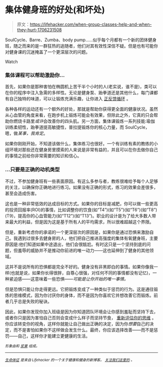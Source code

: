 # 集体健身班的好处(和坏处)

> 原文：<https://lifehacker.com/when-group-classes-help-and-when-they-hurt-1706231508>

SoulCycle、Barre、Zumba、body pump……似乎每个月都有一个新的团体健身班，随之而来的是一群狂热的追随者，他们对其有效性深信不疑。但是也有可能你对健身课的沉迷掩盖了一个更深层次的问题。

Watch

### 集体课程可以帮助激励你...

首先，如果你是那种害怕在椭圆机上苦干半个小时的人(老实说，谁不是)，类可以在你的程序中注入急需的多样性。无论是健身泵、跆拳道还是其他什么，每门课都有自己独特的味道，可以让锻炼充满乐趣，让你进入 [正反馈循环](https://lifehacker.com/why-eat-less-move-more-is-the-least-helpful-diet-adv-1686146359) 。

各种各样的运动还有一个额外的好处，那就是帮助你获得更全面的健康状况。虽然从心血管的角度来看，在跑步机上锻炼可能会有效果，但除此之外，它真的只会帮助你燃烧卡路里*或许*会改善你的四头肌。另一方面，集体课锻炼一系列技能:瑜伽训练柔韧性，跆拳道提高敏捷性，普拉提锻炼你的核心力量，而 SoulCycle，嗯，做*某事，我肯定*。

如果你刚刚开始，不知道该做什么，集体练习也很好。一个有训练有素的教练的小组环境对那些还在健身房里摸索的人来说是非常有益的，并且可以在你去做你自己的事情之前给你非常需要的知识和信心。

### **...只要是正确的动机类型**

不过，不参加健身班有一些表面原因。有这么多参与者，教练很难给予每个人足够的关注，以确保你正确地进行练习。如果没有正确的形式，练习的效果会差很多，甚至会造成伤害。

这也是一种非常低效的达成目标的方式。如果你的目标是减肥，你可以做一些更高的投资回报率(ROI)的事情，比如调整你的饮食(如“T4”)(如“T5”)(如“T6”)(如“T8”)(T9)，提高你的心血管能力(如“T12”)(如“T13”)。职业的设计是为了给大多数人带来最大的利益，但是因为这是基于所有人的平均需求，所以很难超越这个界限。

但是，重新考虑你的承诺的一个更深层次的原因是，如果你是通过恐惧来激励自己。我遇到过很多去健身房的人，他们把自己推进高强度的集体有氧健身班，主要原因是:他们知道如果中途退出，他们会很尴尬。有时这只是一个坚持到底的问题，但羞辱的威胁并不是推动你前进的唯一动力——这也延伸到了健身的其他领域。

这并不是说所有的恐惧都是完全不好的。健身没有非黑即白的事情。如果你像我一样(也就是说，如果你长得很胖，自尊心很强，对任何不同的事情都没有记忆)，一种紧迫感——这意味着一些恐惧——*可能是让你开始的唯一事情。*

但是恐惧只能让你走得更远。它把锻炼变成了一种类似于惩罚的行为。这是通往锻炼的思维模式，因为你讨厌你的身体，而不是因为你喜欢它并想改善它而锻炼。前者几乎总是失败的秘诀。

因此，如果你发现你加入班级是因为你知道团队环境会让你感到羞耻而坚持下去，或者你只是因为害怕自己否则会变成什么样子而坚持节食， [重新评估你的思维](http://vitals.lifehacker.com/four-harsh-truths-that-will-make-you-a-healthier-person-1684899154) 。你应该转变你的视角，这样你就能让自己做出正确的决定，因为你*想要*自己的决定，而不是害怕如果你不这样做会发生什么。最终，你应该选择改善——而不是惩罚——自己，这样你才能建立更健康的生活。

<small>*形象由*</small>[<small></small>](http://www.shutterstock.com/gallery-1289260p1.html)*<small>*和*</small> [<small>*浆果*</small>](https://twitter.com/carpwords) <small>*组成。*</small>*

* * *

*[<small>*生命体征*</small>](http://vitals.lifehacker.com/) <small>*是来自 Lifehacker 的一个关于健康和健身的新博客。*</small> [<small>*关注我们这里的*</small>](https://twitter.com/VitalsLH) <small>*。*</small>*